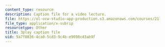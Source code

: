```yaml
---
content_type: resource
description: Caption file for a video lecture.
file: https://ol-ocw-studio-app-production.s3.amazonaws.com/courses/21l-011-the-film-experience-fall-2013/5a7f08364ca05cd39c4be9690c43ab9f_BWLwSqLZd2o.vtt
file_type: application/x-subrip
resourcetype: Other
title: 3play caption file
uid: 5a7f0836-4ca0-5cd3-9c4b-e9690c43ab9f
---
```

